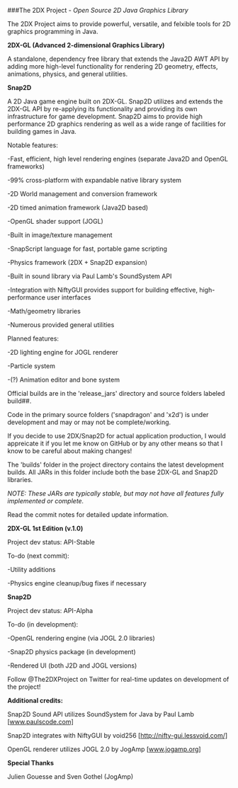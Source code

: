 ###The 2DX Project - _Open Source 2D Java Graphics Library_

The 2DX Project aims to provide powerful, versatile, and felxible tools for 2D graphics programming in Java.

**2DX-GL (Advanced 2-dimensional Graphics Library)**

A standalone, dependency free library that extends the Java2D AWT API by adding more high-level functionality for rendering 2D geometry, effects, animations, physics, and general utilities.

**Snap2D**

A 2D Java game engine built on 2DX-GL.  Snap2D utilizes and extends the 2DX-GL API by re-applying its functionality and providing its own infrastructure for game development.  Snap2D aims to provide high performance 2D graphics rendering as well as a wide range of facilities for building games in Java.

Notable features:

-Fast, efficient, high level rendering engines (separate Java2D and OpenGL frameworks)

-99% cross-platform with expandable native library system

-2D World management and conversion framework

-2D timed animation framework (Java2D based)

-OpenGL shader support (JOGL)

-Built in image/texture management

-SnapScript language for fast, portable game scripting

-Physics framework (2DX + Snap2D expansion)

-Built in sound library via Paul Lamb's SoundSystem API

-Integration with NiftyGUI provides support for building effective, high-performance user interfaces

-Math/geometry libraries

-Numerous provided general utilities

Planned features:

-2D lighting engine for JOGL renderer

-Particle system

-(?) Animation editor and bone system

Official builds are in the 'release_jars' directory and source folders labeled build##.

Code in the primary source folders ('snapdragon' and 'x2d') is under development and may or may not be complete/working.

If you decide to use 2DX/Snap2D for actual application production, I would appreicate it if you let me know on GitHub or by any other means so that I know to be careful about making changes!

The 'builds' folder in the project directory contains the latest development builds.  All JARs in this folder include both the base 2DX-GL and Snap2D libraries.

_NOTE: These JARs are typically stable, but may not have all features fully implemented or complete._

Read the commit notes for detailed update information.

**2DX-GL 1st Edition (v.1.0)**

Project dev status: API-Stable

To-do (next commit):

-Utility additions

-Physics engine cleanup/bug fixes if necessary

**Snap2D**

Project dev status: API-Alpha

To-do (in development):

-OpenGL rendering engine (via JOGL 2.0 libraries)

-Snap2D physics package (in development)

-Rendered UI (both J2D and JOGL versions)

Follow @The2DXProject on Twitter for real-time updates on development of the project!

**Additional credits:**

Snap2D Sound API utilizes SoundSystem for Java by Paul Lamb [www.paulscode.com]

Snap2D integrates with NiftyGUI by void256 [http://nifty-gui.lessvoid.com/]
	
OpenGL renderer utilizes JOGL 2.0 by JogAmp [www.jogamp.org]

**Special Thanks**

Julien Gouesse and Sven Gothel (JogAmp)
